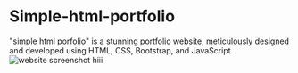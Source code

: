 # Simple-html-portfolio

"simple html porfolio" is a stunning portfolio website, meticulously designed and developed using HTML, CSS, Bootstrap, and JavaScript.
![website screenshot](/web-img.png)
hiii
